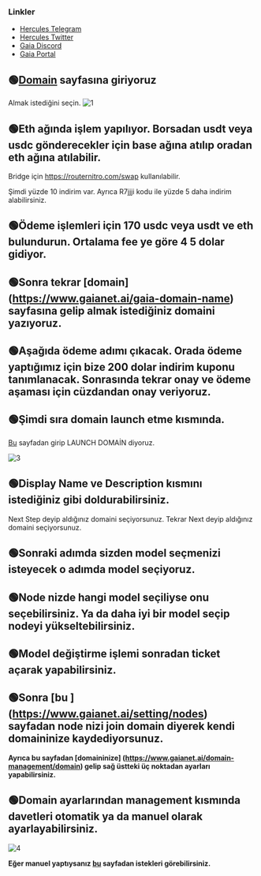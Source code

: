 ### Linkler
 * [Hercules Telegram](https://t.me/HerculesNodeTG)
 * [Hercules Twitter](https://twitter.com/Herculesnode)
 * [Gaia Discord](https://discord.com/invite/gaianet-ai)
 * [Gaia Portal](https://gaianet.ai/reward?invite_code=R7jjji)




## 🟢[Domain](https://www.gaianet.ai/gaia-domain-name) sayfasına giriyoruz

Almak istediğini seçin.
![1](https://github.com/user-attachments/assets/7607ec90-fa17-4ba2-a943-03d28c9d09d9)


## 🟢Eth ağında işlem yapılıyor. Borsadan usdt veya usdc gönderecekler için base ağına atılıp oradan  eth ağına atılabilir. 
Bridge için https://routernitro.com/swap kullanılabilir.

Şimdi yüzde 10 indirim var. Ayrıca R7jjji kodu ile yüzde 5 daha indirim alabilirsiniz.



## 🟢Ödeme işlemleri için 170 usdc veya usdt ve eth bulundurun. Ortalama fee ye göre 4 5 dolar gidiyor.

## 🟢Sonra tekrar [domain] (https://www.gaianet.ai/gaia-domain-name) sayfasına gelip almak istediğiniz domaini yazıyoruz.
## 🟢Aşağıda ödeme adımı çıkacak. Orada ödeme yaptığımız için bize 200 dolar indirim kuponu tanımlanacak. Sonrasında tekrar onay ve ödeme aşaması için cüzdandan onay veriyoruz. 


## 🟢Şimdi sıra domain launch etme kısmında. 
[Bu](https://www.gaianet.ai/domain-management/domain) sayfadan girip LAUNCH DOMAİN diyoruz.

![3](https://github.com/user-attachments/assets/141e42f3-ef4d-44df-8e08-aeafd9a47725)



## 🟢Display Name  ve Description kısmını istediğiniz gibi doldurabilirsiniz.
Next Step deyip aldığınız domaini seçiyorsunuz. Tekrar Next deyip aldığınız domaini seçiyorsunuz. 

## 🟢Sonraki adımda sizden model seçmenizi isteyecek o adımda model seçiyoruz. 
## 🟢Node nizde hangi model seçiliyse onu seçebilirsiniz. Ya da daha iyi bir model seçip nodeyi yükseltebilirsiniz.
## 🟢Model değiştirme işlemi sonradan ticket açarak yapabilirsiniz.

## 🟢Sonra [bu ] (https://www.gaianet.ai/setting/nodes) sayfadan node nizi join domain diyerek kendi domaininize kaydediyorsunuz. 


**Ayrıca bu sayfadan [domaininize] (https://www.gaianet.ai/domain-management/domain) gelip sağ üstteki üç noktadan ayarları yapabilirsiniz.**
## 🟢Domain ayarlarından management kısmında davetleri otomatik ya da manuel olarak ayarlayabilirsiniz.
![4](https://github.com/user-attachments/assets/e66a56df-d24b-409f-9d31-c33bd2e81ffa)



**Eğer manuel yaptıysanız [bu](https://www.gaianet.ai/setting/domain-info?domain=674&tab=join_request) sayfadan istekleri görebilirsiniz.**
